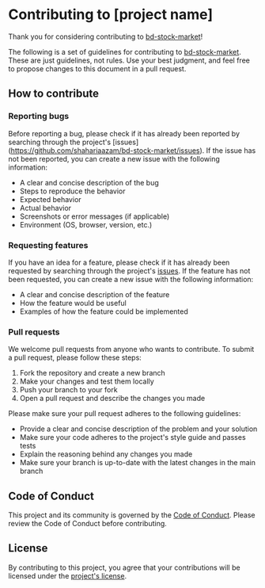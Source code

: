Contributing to [project name]
==============================

Thank you for considering contributing to [bd-stock-market](https://github.com/shahariaazam/bd-stock-market)!

The following is a set of guidelines for contributing to [bd-stock-market](https://github.com/shahariaazam/bd-stock-market). These are just guidelines, not rules. Use your best judgment, and feel free to propose changes to this document in a pull request.

How to contribute
-----------------

### Reporting bugs

Before reporting a bug, please check if it has already been reported by searching through the project's [issues]
(https://github.com/shahariaazam/bd-stock-market/issues). If the issue has not been reported, you can create a new 
issue with the following information:

-   A clear and concise description of the bug
-   Steps to reproduce the behavior
-   Expected behavior
-   Actual behavior
-   Screenshots or error messages (if applicable)
-   Environment (OS, browser, version, etc.)

### Requesting features

If you have an idea for a feature, please check if it has already been requested by searching through the project's 
[issues](https://github.com/shahariaazam/bd-stock-market/issues). If the feature has not been requested, you can 
create a new issue with the following information:

-   A clear and concise description of the feature
-   How the feature would be useful
-   Examples of how the feature could be implemented

### Pull requests

We welcome pull requests from anyone who wants to contribute. To submit a pull request, please follow these steps:

1.  Fork the repository and create a new branch
2.  Make your changes and test them locally
3.  Push your branch to your fork
4.  Open a pull request and describe the changes you made

Please make sure your pull request adheres to the following guidelines:

-   Provide a clear and concise description of the problem and your solution
-   Make sure your code adheres to the project's style guide and passes tests
-   Explain the reasoning behind any changes you made
-   Make sure your branch is up-to-date with the latest changes in the main branch

Code of Conduct
---------------

This project and its community is governed by the [Code of Conduct](https://github.com/shahariaazam/bd-stock-market/blob/master/CODE_OF_CONDUCT.md). Please review the Code of Conduct before contributing.

License
-------

By contributing to this project, you agree that your contributions will be licensed under the [project's license](https://github.com/shahariaazam/bd-stock-market/blob/master/LICENSE).